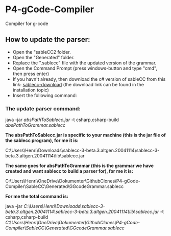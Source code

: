 # P4-gCode-Compiler
Compiler for g-code

## How to update the parser:
- Open the "sableCC2 folder.
- Open the "Generated" folder.
- Replace the ".sablecc" file with the updated version of the grammar.
- Open the Command Prompt (press windows-button and type "cmd", then press enter)
- If you havn't already, then download the c# version of sableCC from this link: [sablecc-download](http://www.mare.ee/indrek/sablecc/) (the download link can be found in the installation topic)
- Insert the following command:

### The update parser command:
java -jar _absPathToSablecc.jar_ -t csharp,csharp-build  _absPathToGrammar.sablecc_

**The absPathToSablecc.jar is specific to your machine (this is the jar file of the sablecc program), for me it is:**

C:\Users\Henri\Downloads\sablecc-3-beta.3.altgen.20041114\sablecc-3-beta.3.altgen.20041114\lib\sablecc.jar

**The same goes for absPathToGrammar (this is the grammar we have created and want sablecc to build a parser for), for me it is:**

C:\Users\Henri\OneDrive\Dokumenter\GithubClones\P4-gCode-Compiler\SableCC\Generated\GGcodeGrammar.sablecc

**For me the total command is:**

java -jar _C:\Users\Henri\Downloads\sablecc-3-beta.3.altgen.20041114\sablecc-3-beta.3.altgen.20041114\lib\sablecc.jar_ -t csharp,csharp-build  _C:\Users\Henri\OneDrive\Dokumenter\GithubClones\P4-gCode-Compiler\SableCC\Generated\GGcodeGrammar.sablecc_
